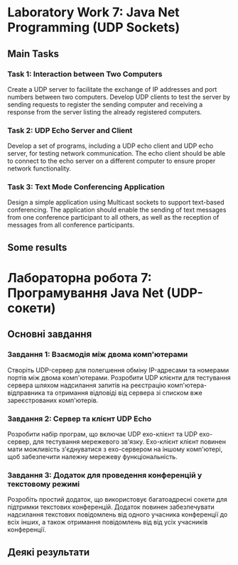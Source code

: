# Laboratory Work 7: Java Net Programming (UDP Sockets)

## Main Tasks

### Task 1: Interaction between Two Computers

Create a UDP server to facilitate the exchange of IP addresses and port numbers between two computers. Develop UDP
clients to test the server by sending requests to register the sending computer and receiving a response from the server
listing the already registered computers.

### Task 2: UDP Echo Server and Client

Develop a set of programs, including a UDP echo client and UDP echo server, for testing network communication. The echo
client should be able to connect to the echo server on a different computer to ensure proper network functionality.

### Task 3: Text Mode Conferencing Application

Design a simple application using Multicast sockets to support text-based conferencing. The application should enable
the sending of text messages from one conference participant to all others, as well as the reception of messages from
all conference participants.

## Some results

# Лабораторна робота 7: Програмування Java Net (UDP-сокети)

## Основні завдання

### Завдання 1: Взаємодія між двома комп'ютерами

Створіть UDP-сервер для полегшення обміну IP-адресами та номерами портів між двома комп'ютерами. Розробити UDP
клієнти для тестування сервера шляхом надсилання запитів на реєстрацію комп'ютера-відправника та отримання відповіді від сервера
зі списком вже зареєстрованих комп'ютерів.

### Завдання 2: Сервер та клієнт UDP Echo

Розробити набір програм, що включає UDP ехо-клієнт та UDP ехо-сервер, для тестування мережевого зв'язку. Ехо-клієнт
клієнт повинен мати можливість з'єднуватися з ехо-сервером на іншому комп'ютері, щоб забезпечити належну мережеву функціональність.

### Завдання 3: Додаток для проведення конференцій у текстовому режимі

Розробіть простий додаток, що використовує багатоадресні сокети для підтримки текстових конференцій. Додаток повинен забезпечувати
надсилання текстових повідомлень від одного учасника конференції до всіх інших, а також отримання повідомлень від
від усіх учасників конференції.

## Деякі результати